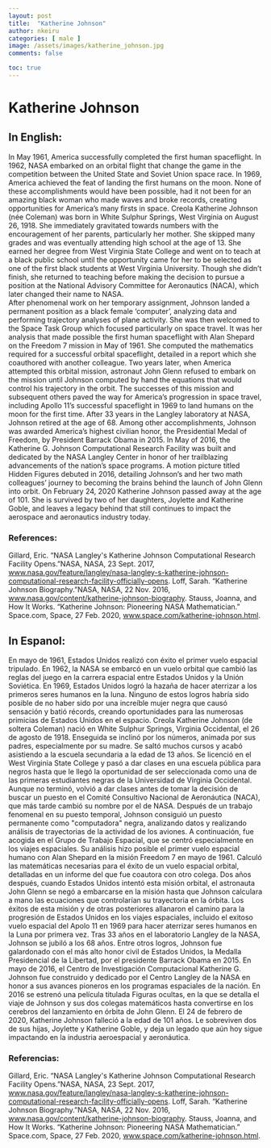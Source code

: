 ```yaml
---
layout: post
title:  "Katherine Johnson"
author: nkeiru
categories: [ male ]
image: /assets/images/katherine_johnson.jpg
comments: false

toc: true
---
```

<!-- English Section -->
# Katherine Johnson

## In English: 
In May 1961, America successfully completed the first human spaceflight. In 1962, NASA embarked on an orbital flight that change the game in the competition between the United State and Soviet Union space race. In 1969, America achieved the feat of landing the first humans on the  moon.  None  of  these  accomplishments  would  have  been  possible,  had  it  not  been  for  an  amazing black woman who made waves and broke records, creating opportunities for America’s many firsts in space. Creola Katherine Johnson (née Coleman) was born in White Sulphur Springs, West  Virginia  on  August  26,  1918.  She  immediately  gravitated  towards  numbers  with  the  encouragement  of  her  parents,  particularly  her  mother.  She  skipped  many  grades  and  was  eventually attending high school at the age of 13. She earned her degree from West Virginia State College  and  went  on  to teach  at  a  black  public  school  until  the  opportunity  came  for  her  to  be  selected as one of the first black students at West Virginia University. Though she didn’t finish, she returned to teaching before making the decision to pursue a position at the National Advisory Committee for Aeronautics (NACA), which later changed their name to NASA.  
After  phenomenal  work  on  her  temporary  assignment,  Johnson landed  a  permanent  position as a black female ‘computer’, analyzing data and performing trajectory analyses of plane activity.  She  was  then welcomed  to  the  Space  Task  Group  which  focused  particularly  on  space  travel. It was her analysis that made possible the first human spaceflight with Alan Shepard on the Freedom  7  mission  in  May  of  1961.  She  computed  the  mathematics  required  for  a  successful  orbital spaceflight, detailed in a report which she coauthored with another colleague. Two years later, when America attempted this orbital mission, astronaut John Glenn refused to embark on the mission  until  Johnson  computed  by  hand  the  equations  that  would  control  his  trajectory  in  the  orbit.  The  successes  of this  mission  and  subsequent  others  paved  the  way  for  America’s  progression in space travel, including Apollo 11’s successful spaceflight in 1969 to land humans on the moon for the first time.  After 33 years in the Langley laboratory at NASA, Johnson retired at the age of 68. Among other accomplishments, Johnson was awarded America’s highest civilian honor, the Presidential Medal of  Freedom,   by  President  Barrack  Obama  in  2015. In  May  of  2016,  the  Katherine  G.  Johnson Computational Research Facility was built and dedicated by the NASA Langley Center in honor of her trailblazing advancements of the nation’s space programs. A motion picture titled Hidden  Figures  debuted  in  2016,  detailing  Johnson’s  and her two  math  colleagues’  journey to becoming the brains behind the launch of John Glenn into orbit. On February 24, 2020 Katherine Johnson  passed  away  at  the  age  of  101.  She  is  survived  by  two  of  her  daughters,  Joylette  and  Katherine  Goble,  and  leaves  a  legacy  behind  that  still  continues  to  impact  the  aerospace  and  aeronautics industry today. 

### References:
Gillard, Eric. “NASA Langley's Katherine Johnson Computational Research Facility Opens.”NASA, NASA, 23 Sept. 2017, www.nasa.gov/feature/langley/nasa-langley-s-katherine-johnson-computational-research-facility-officially-opens. Loff, Sarah. “Katherine Johnson Biography.”NASA, NASA, 22 Nov. 2016, www.nasa.gov/content/katherine-johnson-biography. Stauss, Joanna, and How It Works. “Katherine Johnson: Pioneering NASA Mathematician.” Space.com, Space, 27 Feb. 2020, www.space.com/katherine-johnson.html.

<!-- Spanish Section -->
## In Espanol: 
En mayo de 1961, Estados Unidos realizó con éxito el primer vuelo espacial tripulado. En 1962,  la  NASA  se  embarcó  en  un  vuelo  orbital  que  cambió  las  reglas  del  juego  en  la  carrera  espacial entre Estados Unidos y la Unión Soviética. En 1969, Estados Unidos logró la hazaña de hacer aterrizar a los primeros seres humanos en la luna. Ninguno de estos logros habría sido posible de  no  haber  sido  por  una  increíble  mujer  negra  que  causó  sensación  y  batió  récords,  creando  oportunidades  para  las  numerosas  primicias  de  Estados  Unidos  en  el  espacio.  Creola  Katherine  Johnson  (de  soltera  Coleman)  nació  en  White  Sulphur  Springs,  Virginia  Occidental,  el  26  de  agosto de 1918. Enseguida se inclinó por los números, animada por sus padres, especialmente por su madre. Se saltó muchos cursos y acabó asistiendo a la escuela secundaria a la edad de 13 años. Se licenció en el West Virginia State College y pasó a dar clases en una escuela pública para negros hasta que le llegó la oportunidad de ser seleccionada como una de las primeras estudiantes negras de la Universidad de Virginia Occidental. Aunque no terminó, volvió a dar clases antes de tomar la decisión de buscar un puesto en el Comité Consultivo Nacional de Aeronáutica (NACA), que más tarde cambió su nombre por el de NASA. Después  de  un  trabajo  fenomenal  en  su  puesto  temporal,  Johnson  consiguió  un  puesto  permanente como "computadora" negra, analizando datos y realizando análisis de trayectorias de la actividad de los aviones. A continuación, fue acogida en el Grupo de Trabajo Espacial, que se centró  especialmente  en  los  viajes  espaciales.  Su  análisis  hizo  posible  el  primer  vuelo  espacial  humano  con  Alan  Shepard  en  la  misión  Freedom  7  en  mayo  de  1961.  Calculó  las  matemáticas  necesarias para el éxito de un vuelo espacial orbital, detalladas en un informe del que fue coautora con  otro  colega.  Dos  años  después,  cuando  Estados  Unidos  intentó  esta  misión  orbital,  el  astronauta John Glenn se negó a embarcarse en la misión hasta que Johnson calculara a mano las 
ecuaciones  que  controlarían  su  trayectoria  en  la  órbita.  Los  éxitos  de  esta  misión  y  de  otras  posteriores  allanaron  el  camino  para  la  progresión  de  Estados  Unidos  en  los  viajes  espaciales,  incluido el exitoso vuelo espacial del Apolo 11 en 1969 para hacer aterrizar seres humanos en la Luna por primera vez. Tras 33 años en el laboratorio Langley de la NASA, Johnson se jubiló a los 68 años. Entre otros logros, Johnson fue galardonado con el más alto honor civil de Estados Unidos, la Medalla Presidencial de la Libertad, por el presidente Barrack Obama en 2015. En mayo de 2016, el Centro de  Investigación  Computacional  Katherine  G.  Johnson  fue  construido  y  dedicado  por  el  Centro  Langley de la NASA en honor a sus avances pioneros en los programas espaciales de la nación. En 2016 se estrenó una película titulada Figuras ocultas, en la que se detalla el viaje de Johnson y sus dos colegas matemáticos hasta convertirse en los cerebros del lanzamiento en órbita de John Glenn. El 24 de febrero de 2020, Katherine Johnson falleció a la edad de 101 años. Le sobreviven dos de sus hijas, Joylette y Katherine Goble, y deja un legado que aún hoy sigue impactando en la industria aeroespacial y aeronáutica.

### Referencias:
Gillard, Eric. “NASA Langley's Katherine Johnson Computational Research Facility Opens.”NASA, NASA, 23 Sept. 2017, www.nasa.gov/feature/langley/nasa-langley-s-katherine-johnson-computational-research-facility-officially-opens. Loff, Sarah. “Katherine Johnson Biography.”NASA, NASA, 22 Nov. 2016, www.nasa.gov/content/katherine-johnson-biography. Stauss, Joanna, and How It Works. “Katherine Johnson: Pioneering NASA Mathematician.” Space.com, Space, 27 Feb. 2020, www.space.com/katherine-johnson.html. 
